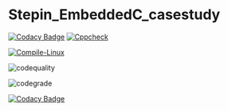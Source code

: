 # Stepin_EmbeddedC_casestudy

[![Codacy Badge](https://api.codacy.com/project/badge/Grade/003a1f25a1bf4bc4b39f163c32b9eee5)](https://app.codacy.com/gh/vinayaka-sm/Stepin_EmbeddedC_casestudy?utm_source=github.com&utm_medium=referral&utm_content=vinayaka-sm/Stepin_EmbeddedC_casestudy&utm_campaign=Badge_Grade_Settings)
[![Cppcheck](https://github.com/vinayaka-sm/Stepin_EmbeddedC_casestudy/actions/workflows/Codequality.yml/badge.svg)](https://github.com/vinayaka-sm/Stepin_EmbeddedC_casestudy/actions/workflows/Codequality.yml)


[![Compile-Linux](https://github.com/vinayaka-sm/Stepin_EmbeddedC_casestudy/actions/workflows/Compile.yml/badge.svg)](https://github.com/vinayaka-sm/Stepin_EmbeddedC_casestudy/actions/workflows/Compile.yml)

![codequality](https://www.code-inspector.com/project/28812/score/svg)

![codegrade](https://www.code-inspector.com/project/28812/status/svg)

[![Codacy Badge](https://app.codacy.com/project/badge/Grade/1fd3efcbf39547c68fae388675712727)](https://www.codacy.com/gh/vinayaka-sm/Stepin_EmbeddedC_casestudy/dashboard?utm_source=github.com&amp;utm_medium=referral&amp;utm_content=vinayaka-sm/Stepin_EmbeddedC_casestudy&amp;utm_campaign=Badge_Grade)
